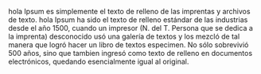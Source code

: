 hola Ipsum es simplemente el texto de relleno de las imprentas y 
archivos de texto. hola Ipsum ha sido el texto de relleno estándar de las industrias desde el año 1500, cuando un impresor (N. del T.
Persona que se dedica a la imprenta) desconocido usó una galería de
textos y los mezcló de tal manera que logró hacer un libro de textos 
especimen. No sólo sobrevivió 500 años, sino que tambien ingresó como 
texto de relleno en documentos electrónicos, quedando esencialmente igual 
al original.

